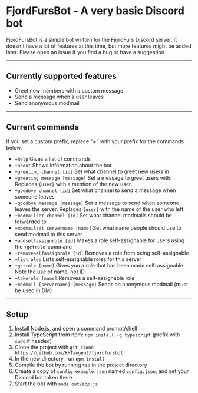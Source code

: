 # FjordFursBot - A very basic Discord bot

FjordFursBot is a simple bot written for the FjordFurs Discord server. It doesn't have a lot of features at this time, but 
more features might be added later. Please open an issue if you find a bug or have a suggestion. 
 
----------

## Currently supported features
- Greet new members with a custom message
- Send a message when a user leaves
- Send anonymous modmail

----------

## Current commands
If you set a custom prefix, replace "+" with your prefix for the commands below.
- `+help` Gives a list of commands
- `+about` Shows information about the bot
- `+greeting channel [id]` Set what channel to greet new users in
- `+greeting message [message]` Set a message to greet users with. Replaces `{user}` with a mention of the new user.
- `+goodbye channel [id]` Set what channel to send a message when someone leaves
- `+goodbye message [message]` Set a message to send when someone leaves the server. Replaces `{user}` with the name of the user who left.
- `+modmailset channel [id]` Set what channel modmails should be forwarded to
- `+modmailset servername [name]` Set what name people should use to send modmail to this server
- `+addselfassignrole [id]` Makes a role self-assignable for users using the `+getrole`-command
- `+removeselfassignrole [id]` Removes a role from being self-assignable
- `+listroles` Lists self-assignable roles for this server
- `+getrole [name]` Gives you a role that has been made self-assignable. Note the use of name, not ID
- `+takerole [name]` Removes a self-assignable role
- `+modmail [servername] [message]` Sends an anonymous modmail (must be used in DM)
 
----------

## Setup
1. Install Node.js, and open a command prompt/shell
2. Install TypeScript from npm: `npm install -g typescript` (prefix with `sudo` if needed)
3. Clone the project with `git clone https://github.com/KHTangent/fjordfursbot`
4. In the new directory, run `npm install`
5. Compile the bot by running `tsc` in the project directory
6. Create a copy of `config-example.json` named `config.json`, and set your Discord bot token there
7. Start the bot with `node out/app.js`


